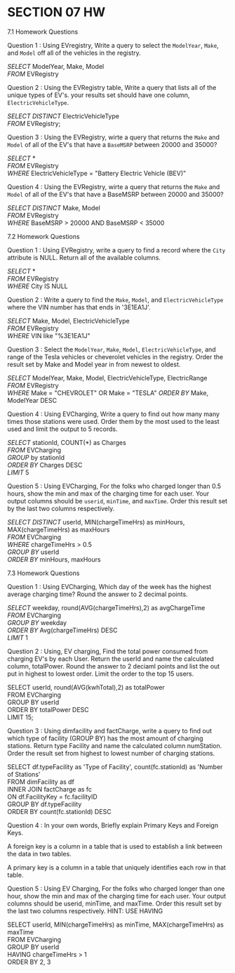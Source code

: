# SECTION 07 HW

 7.1 Homework Questions 

Question 1 : Using EVregistry, Write a query to select the `ModelYear`, `Make`, and `Model` off all of the vehicles in the registry.

 *SELECT* ModelYear, Make, Model  
 *FROM* EVRegistry

Question 2 : Using the EVRegistry table, Write a query that lists all of the unique types of EV's. your results set should have one column, `ElectricVehicleType`. 

*SELECT DISTINCT* ElectricVehicleType  
*FROM* EVRegistry;

Question 3 : Using the EVRegistry, wirte a query that returns the `Make` and `Model` of all of the EV's that have a `BaseMSRP` between 20000 and 35000?

*SELECT* *  
*FROM* EVRegistry  
*WHERE* ElectricVehicleType = "Battery Electric Vehicle (BEV)"

Question 4 : Using the EVRegistry, wirte a query that returns the `Make` and `Model` of all of the EV's that have a BaseMSRP between 20000 and 35000?  

*SELECT DISTINCT* Make, Model  
*FROM* EVRegistry  
*WHERE* BaseMSRP > 20000 AND BaseMSRP < 35000

 7.2 Homework Questions 

Question 1 : Using EVRegistry, write a query to find a record where the `City` attribute is NULL. Return all of the available columns.

*SELECT* *  
*FROM* EVRegistry  
*WHERE* City IS NULL

Question 2 : Write a query to find the `Make`, `Model`, and `ElectricVehicleType` where the VIN number has that ends in '3E1EA1J'.

*SELECT* Make, Model, ElectricVehicleType  
*FROM* EVRegistry  
*WHERE* VIN like "%3E1EA1J"

Question 3 : Select the `ModelYear`, `Make`, `Model`, `ElectricVehicleType`, and range of the Tesla vehicles or cheverolet vehicles in the registry. Order the result set by Make and Model year in from newest to oldest.

*SELECT* ModelYear, Make, Model, ElectricVehicleType, ElectricRange  
*FROM* EVRegistry  
*WHERE* Make = "CHEVROLET" OR Make = "TESLA"
*ORDER BY* Make, ModelYear DESC  

Question 4 : Using EVCharging, Write a query to find out how many many times those stations were used. Order them by the most used to the least used and limit the output to 5 records.

*SELECT* stationId, COUNT(*) as Charges  
*FROM* EVCharging  
*GROUP* by stationId  
*ORDER BY* Charges DESC  
*LIMIT* 5  


Question 5 : Using EVCharging, For the folks who charged longer than 0.5 hours, show the min and max of the charging time for each user. Your output columns should be `userid`, `minTime`, and `maxTime`. Order this result set by the last two columns respectively.

*SELECT DISTINCT* userId, MIN(chargeTimeHrs) as minHours, MAX(chargeTimeHrs) as maxHours  
*FROM* EVCharging  
*WHERE* chargeTimeHrs > 0.5  
*GROUP BY* userId  
*ORDER BY* minHours, maxHours  

7.3 Homework Questions

Question 1 : Using EVCharging, Which day of the week has the highest average charging time? Round the answer to 2 decimal points.

*SELECT* weekday, round(AVG(chargeTimeHrs),2) as avgChargeTime  
*FROM* EVCharging  
*GROUP BY* weekday  
*ORDER BY* Avg(chargeTimeHrs) DESC  
*LIMIT* 1  

Question 2 : Using, EV charging, Find the total power consumed from charging EV's by each User. Return the userId and name the calculated column, totalPower. Round the answer to 2 deciaml points and list the out put in highest to lowest order. Limit the order to the top 15 users.

SELECT userId, round(AVG(kwhTotal),2) as totalPower   
FROM EVCharging  
GROUP BY userId  
ORDER BY totalPower DESC  
LIMIT 15;  

Question 3 : Using dimfacility and factCharge, write a query to find out which type of facility (GROUP BY) has the most amount of charging stations. Return type Facility and name the calculated column numStation. Order the result set from highest to lowest number of charging stations.

SELECT df.typeFacility as 'Type of Facility', count(fc.stationId) as 'Number of Stations'  
FROM dimFacility as df  
INNER JOIN factCharge as fc  
ON df.FacilityKey = fc.facilityID  
GROUP BY df.typeFacility  
ORDER BY count(fc.stationId) DESC  

Question 4 : In your own words, Briefly explain Primary Keys and Foreign Keys.

A foreign key is a column in a table that is used to establish a link between the data in two tables.

A primary key is a column in a table that uniquely identifies each row in that table.

Question 5 : Using EV Charging, For the folks who charged longer than one hour, show the min and max of the charging time for each user. Your output columns should be userid, minTime, and maxTime. Order this result set by the last two columns respectively. HINT: USE HAVING

SELECT userId, MIN(chargeTimeHrs) as minTime, MAX(chargeTimeHrs) as maxTime  
FROM EVCharging  
GROUP BY userId  
HAVING chargeTimeHrs > 1  
ORDER BY 2, 3  